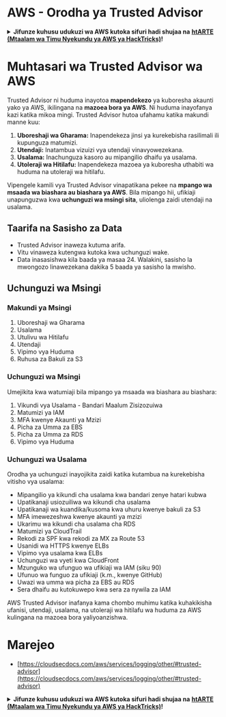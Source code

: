 # AWS - Orodha ya Trusted Advisor

<details>

<summary><strong>Jifunze kuhusu udukuzi wa AWS kutoka sifuri hadi shujaa na</strong> <a href="https://training.hacktricks.xyz/courses/arte"><strong>htARTE (Mtaalam wa Timu Nyekundu ya AWS ya HackTricks)</strong></a><strong>!</strong></summary>

Njia nyingine za kusaidia HackTricks:

* Ikiwa unataka kuona **kampuni yako ikionekana kwenye HackTricks** au **kupakua HackTricks kwa PDF** Angalia [**MIPANGO YA KUJIUNGA**](https://github.com/sponsors/carlospolop)!
* Pata [**bidhaa rasmi za PEASS & HackTricks**](https://peass.creator-spring.com)
* Gundua [**Familia ya PEASS**](https://opensea.io/collection/the-peass-family), mkusanyiko wetu wa kipekee wa [**NFTs**](https://opensea.io/collection/the-peass-family)
* **Jiunge na** 💬 [**Kikundi cha Discord**](https://discord.gg/hRep4RUj7f) au kikundi cha [**telegram**](https://t.me/peass) au **tufuate** kwenye **Twitter** 🐦 [**@hacktricks_live**](https://twitter.com/hacktricks_live)**.**
* **Shiriki mbinu zako za udukuzi kwa kuwasilisha PRs kwa** [**HackTricks**](https://github.com/carlospolop/hacktricks) na [**HackTricks Cloud**](https://github.com/carlospolop/hacktricks-cloud) repos za github.

</details>

# Muhtasari wa Trusted Advisor wa AWS

Trusted Advisor ni huduma inayotoa **mapendekezo** ya kuboresha akaunti yako ya AWS, ikilingana na **mazoea bora ya AWS**. Ni huduma inayofanya kazi katika mikoa mingi. Trusted Advisor hutoa ufahamu katika makundi manne kuu:

1. **Uboreshaji wa Gharama:** Inapendekeza jinsi ya kurekebisha rasilimali ili kupunguza matumizi.
2. **Utendaji:** Inatambua vizuizi vya utendaji vinavyowezekana.
3. **Usalama:** Inachunguza kasoro au mipangilio dhaifu ya usalama.
4. **Utoleraji wa Hitilafu:** Inapendekeza mazoea ya kuboresha uthabiti wa huduma na utoleraji wa hitilafu.

Vipengele kamili vya Trusted Advisor vinapatikana pekee na **mpango wa msaada wa biashara au biashara ya AWS**. Bila mipango hii, ufikiaji unapunguzwa kwa **uchunguzi wa msingi sita**, uliolenga zaidi utendaji na usalama.

## Taarifa na Sasisho za Data

- Trusted Advisor inaweza kutuma arifa.
- Vitu vinaweza kutengwa kutoka kwa uchunguzi wake.
- Data inasasishwa kila baada ya masaa 24. Walakini, sasisho la mwongozo linawezekana dakika 5 baada ya sasisho la mwisho.

## **Uchunguzi wa Msingi**

### Makundi ya Msingi

1. Uboreshaji wa Gharama
2. Usalama
3. Utulivu wa Hitilafu
4. Utendaji
5. Vipimo vya Huduma
6. Ruhusa za Bakuli za S3

### Uchunguzi wa Msingi

Umejikita kwa watumiaji bila mipango ya msaada wa biashara au biashara:

1. Vikundi vya Usalama - Bandari Maalum Zisizozuiwa
2. Matumizi ya IAM
3. MFA kwenye Akaunti ya Mzizi
4. Picha za Umma za EBS
5. Picha za Umma za RDS
6. Vipimo vya Huduma

### Uchunguzi wa Usalama

Orodha ya uchunguzi inayojikita zaidi katika kutambua na kurekebisha vitisho vya usalama:

- Mipangilio ya kikundi cha usalama kwa bandari zenye hatari kubwa
- Upatikanaji usiozuiliwa wa kikundi cha usalama
- Upatikanaji wa kuandika/kusoma kwa uhuru kwenye bakuli za S3
- MFA imewezeshwa kwenye akaunti ya mzizi
- Ukarimu wa kikundi cha usalama cha RDS
- Matumizi ya CloudTrail
- Rekodi za SPF kwa rekodi za MX za Route 53
- Usanidi wa HTTPS kwenye ELBs
- Vipimo vya usalama kwa ELBs
- Uchunguzi wa vyeti kwa CloudFront
- Mzunguko wa ufunguo wa ufikiaji wa IAM (siku 90)
- Ufunuo wa funguo za ufikiaji (k.m., kwenye GitHub)
- Uwazi wa umma wa picha za EBS au RDS
- Sera dhaifu au kutokuwepo kwa sera za nywila za IAM

AWS Trusted Advisor inafanya kama chombo muhimu katika kuhakikisha ufanisi, utendaji, usalama, na utoleraji wa hitilafu wa huduma za AWS kulingana na mazoea bora yaliyoanzishwa.

# **Marejeo**

* [https://cloudsecdocs.com/aws/services/logging/other/#trusted-advisor](https://cloudsecdocs.com/aws/services/logging/other/#trusted-advisor)

<details>

<summary><strong>Jifunze kuhusu udukuzi wa AWS kutoka sifuri hadi shujaa na</strong> <a href="https://training.hacktricks.xyz/courses/arte"><strong>htARTE (Mtaalam wa Timu Nyekundu ya AWS ya HackTricks)</strong></a><strong>!</strong></summary>

Njia nyingine za kusaidia HackTricks:

* Ikiwa unataka kuona **kampuni yako ikionekana kwenye HackTricks** au **kupakua HackTricks kwa PDF** Angalia [**MIPANGO YA KUJIUNGA**](https://github.com/sponsors/carlospolop)!
* Pata [**bidhaa rasmi za PEASS & HackTricks**](https://peass.creator-spring.com)
* Gundua [**Familia ya PEASS**](https://opensea.io/collection/the-peass-family), mkusanyiko wetu wa kipekee wa [**NFTs**](https://opensea.io/collection/the-peass-family)
* **Jiunge na** 💬 [**Kikundi cha Discord**](https://discord.gg/hRep4RUj7f) au kikundi cha [**telegram**](https://t.me/peass) au **tufuate** kwenye **Twitter** 🐦 [**@hacktricks_live**](https://twitter.com/hacktricks_live)**.**
* **Shiriki mbinu zako za udukuzi kwa kuwasilisha PRs kwa** [**HackTricks**](https://github.com/carlospolop/hacktricks) na [**HackTricks Cloud**](https://github.com/carlospolop/hacktricks-cloud) repos za github.

</details>

